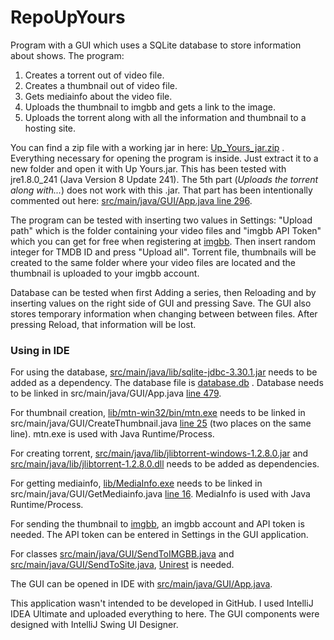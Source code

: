 # RepoUpYours

Program with a GUI which uses a SQLite database to store information about shows. The program:
1. Creates a torrent out of video file.
2. Creates a thumbnail out of video file.
3. Gets mediainfo about the video file.
4. Uploads the thumbnail to imgbb and gets a link to the image.
5. Uploads the torrent along with all the information and thumbnail to a hosting site.

You can find a zip file with a working jar in here: [Up_Yours_jar.zip](https://github.com/JaakobJ/RepoUpYours/blob/master/Up_Yours_jar.zip) . Everything necessary for opening the program is inside. Just extract it to a new folder and open it with Up Yours.jar. This has been tested with jre1.8.0_241 (Java Version 8 Update 241). The 5th part (*Uploads the torrent along with...*) does not work with this .jar. That part has been intentionally commented out here: [src/main/java/GUI/App.java line 296](https://github.com/JaakobJ/RepoUpYours/blob/master/src/main/java/GUI/App.java#L296). 

The program can be tested with inserting two values in Settings: "Upload path" which is the folder containing your video files and "imgbb API Token" which you can get for free when registering at [imgbb](https://imgbb.com/). Then insert random integer for TMDB ID and press "Upload all". Torrent file, thumbnails will be created to the same folder where your video files are located and the thumbnail is uploaded to your imgbb account.

Database can be tested when first Adding a series, then Reloading and by inserting values on the right side of GUI and pressing Save. The GUI also stores temporary information when changing between between files. After pressing Reload, that information will be lost.


### Using in IDE

For using the database, [src/main/java/lib/sqlite-jdbc-3.30.1.jar](https://github.com/JaakobJ/RepoUpYours/blob/master/src/main/java/lib/sqlite-jdbc-3.30.1.jar) needs to be added as a dependency. The database file is [database.db](https://github.com/JaakobJ/RepoUpYours/blob/master/database.db) . Database needs to be linked in src/main/java/GUI/App.java [line 479](https://github.com/JaakobJ/RepoUpYours/blob/master/src/main/java/GUI/App.java#L479). 

For thumbnail creation, [lib/mtn-win32/bin/mtn.exe](https://github.com/JaakobJ/RepoUpYours/blob/master/lib/mtn-win32/bin/mtn.exe) needs to be linked in src/main/java/GUI/CreateThumbnail.java [line 25](https://github.com/JaakobJ/RepoUpYours/blob/master/src/main/java/GUI/CreateThumbnail.java#L25) (two places on the same line). mtn.exe is used with Java Runtime/Process.

For creating torrent, [src/main/java/lib/jlibtorrent-windows-1.2.8.0.jar](https://github.com/JaakobJ/RepoUpYours/blob/master/src/main/java/lib/jlibtorrent-windows-1.2.8.0.jar) and [src/main/java/lib/jlibtorrent-1.2.8.0.dll](https://github.com/JaakobJ/RepoUpYours/blob/master/src/main/java/lib/jlibtorrent-1.2.8.0.dll) needs to be added as dependencies.

For getting mediainfo, [lib/MediaInfo.exe](https://github.com/JaakobJ/RepoUpYours/blob/master/lib/MediaInfo.exe) needs to be linked in src/main/java/GUI/GetMediainfo.java [line 16](https://github.com/JaakobJ/RepoUpYours/blob/master/src/main/java/GUI/GetMediainfo.java#L16). MediaInfo is used with Java Runtime/Process.

For sending the thumbnail to [imgbb](https://imgbb.com/), an imgbb account and API token is needed. The API token can be entered in Settings in the GUI application.

For classes [src/main/java/GUI/SendToIMGBB.java](https://github.com/JaakobJ/RepoUpYours/blob/master/src/main/java/GUI/SendToIMGBB.java) and [src/main/java/GUI/SendToSite.java](https://github.com/JaakobJ/RepoUpYours/blob/master/src/main/java/GUI/SendToSite.java), [Unirest](http://kong.github.io/unirest-java/) is needed.

The GUI can be opened in IDE with [src/main/java/GUI/App.java](https://github.com/JaakobJ/RepoUpYours/blob/master/src/main/java/GUI/App.java). 

This application wasn't intended to be developed in GitHub. I used IntelliJ IDEA Ultimate and uploaded everything to here. The GUI components were designed with IntelliJ Swing UI Designer.

